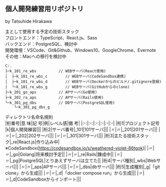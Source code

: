 ## 個人開発練習用リポジトリ
by Tatsuhide Hirakawa

主として使用する予定の技術スタック  
フロントエンド：TypeScript、React.js、Sass  
バックエンド：PostgreSQL、検討中  
開発環境：VSCode、Git&Github、Windows10、GoogleChrome、Evernote  
その他：Macへの移行を検討中
```
C:.
├─k_101_re_wbs          // WEBサーバ(React使用)
│  ├─k_101_re_wbs_c        // WEBサーバ(CodeSandbox連携)
│  ├─k_101_re_wbs_d        // WEBサーバ(Dockerからのビルド/.gitignore登録)
│  └─k_101_re_wbs_g        // WEBサーバ(GitHubからのclone)
├─k_201_go_aps          // APサーバ(Go使用)
├─k_202_ra_aps          // APサーバ(Rails使用)
└─k_301_pg_dbs          // DBサーバ(PostgreSQL使用)
    └─k_301_pg_dbs_g
```
ディレクトリ名命名規則  
|桁番号|意 味|記 号|例|レベル感|備 考|
|:-:|:-:|:-:|:-|:-|:-|
|桁1|プロジェクト記号  |k|個人開発練習|||
|桁2|サーバ番号|_101|101サーバ|||
|〃|〃|_201|201サーバ|||
|〃|〃|_202|202サーバ|||
|〃|〃|_301|301サーバ|||
|桁3|主たる技術スタック|_re|React.js|作り込み中|※CodeSandbox(https://codesandbox.io/s/weathered-violet-86tgok)|
|〃|〃|_go|Golang|将来検討予定||
|〃|〃|_re|Rails|錬成中||
|〃|〃|_pg|PostgreSQL|とりあえずサーバは立てた||
|桁4|サーバ種別|_wbs|Webサーバ|||
|〃|〃|_aps|APサーバ|||
|〃|〃|_dbs|dbサーバ|||
|桁5|生成種別|_g|「git clone」から生成|||
|〃|〃|_d|「docker compose run」から生成|||
|〃|〃|_d|CodeSandboxからインポート|||
